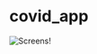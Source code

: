 # covid_app


![Screens](https://user-images.githubusercontent.com/85859698/234075854-48d0abe9-ea27-470a-af5c-42c0c68e8d10.png)!

